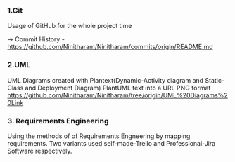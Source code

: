 ### 1.Git
Usage of GitHub for the whole project time

-> Commit History -https://github.com/Ninitharam/Ninitharam/commits/origin/README.md

### 2.UML
UML Diagrams created with Plantext(Dynamic-Activity diagram and Static-Class and Deployment Diagram)
PlantUML text into a URL PNG format
https://github.com/Ninitharam/Ninitharam/tree/origin/UML%20Diagrams%20Link

### 3. Requirements Engineering
Using the methods of of Requirements Engneering by mapping requirements.
Two variants used self-made-Trello and Professional-Jira Software respectively.
